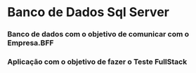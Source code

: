 # Banco de Dados Sql Server

### Banco de dados com o objetivo de comunicar com o Empresa.BFF

### Aplicação com o objetivo de fazer o Teste FullStack

